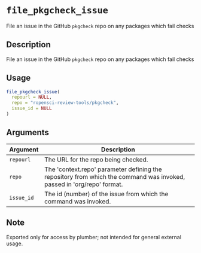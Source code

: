 # `file_pkgcheck_issue`

File an issue in the GitHub `pkgcheck` repo on any packages which fail checks


## Description

File an issue in the GitHub `pkgcheck` repo on any packages which fail checks


## Usage

```r
file_pkgcheck_issue(
  repourl = NULL,
  repo = "ropensci-review-tools/pkgcheck",
  issue_id = NULL
)
```


## Arguments

Argument      |Description
------------- |----------------
`repourl`     |     The URL for the repo being checked.
`repo`     |     The 'context.repo' parameter defining the repository from which the command was invoked, passed in 'org/repo' format.
`issue_id`     |     The id (number) of the issue from which the command was invoked.


## Note

Exported only for access by plumber; not intended for general external
 usage.


